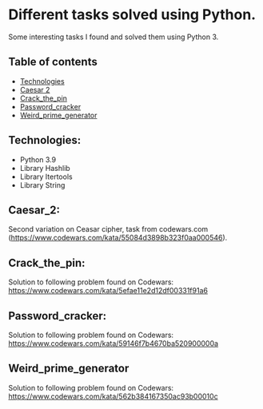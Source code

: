 # Different tasks solved using Python.
Some interesting tasks I found and solved them using Python 3. 

## Table of contents
* [Technologies](#technologies)
* [Caesar 2](#Caesar_2)
* [Crack_the_pin](#Crack_the_pin)
* [Password_cracker](#Password_cracker)
* [Weird_prime_generator](#Weird_prime_generator)

## Technologies:
* Python 3.9
* Library Hashlib
* Library Itertools
* Library String

## Caesar_2:
Second variation on Ceasar cipher, task from codewars.com (https://www.codewars.com/kata/55084d3898b323f0aa000546).

## Crack_the_pin:
Solution to following problem found on Codewars: https://www.codewars.com/kata/5efae11e2d12df00331f91a6

## Password_cracker:
Solution to following problem found on Codewars: https://www.codewars.com/kata/59146f7b4670ba520900000a

## Weird_prime_generator
Solution to following problem found on Codewars: https://www.codewars.com/kata/562b384167350ac93b00010c
